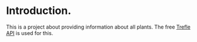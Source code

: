 # Introduction.

This is a project about providing information about all plants.
The free [Trefle API](https://trefle.io) is used for this. 
